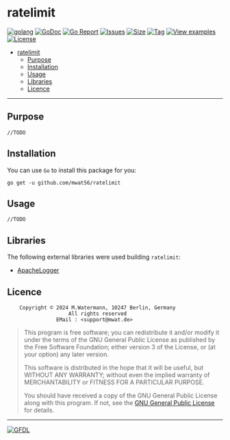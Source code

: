# ratelimit

[![golang](https://img.shields.io/badge/Language-Go-green.svg)](https://golang.org/)
[![GoDoc](https://godoc.org/github.com/mwat56/ratelimit?status.svg)](https://godoc.org/github.com/mwat56/ratelimit)
[![Go Report](https://goreportcard.com/badge/github.com/mwat56/ratelimit)](https://goreportcard.com/report/github.com/mwat56/ratelimit)
[![Issues](https://img.shields.io/github/issues/mwat56/ratelimit.svg)](https://github.com/mwat56/ratelimit/issues?q=is%3Aopen+is%3Aissue)
[![Size](https://img.shields.io/github/repo-size/mwat56/ratelimit.svg)](https://github.com/mwat56/ratelimit/)
[![Tag](https://img.shields.io/github/tag/mwat56/ratelimit.svg)](https://github.com/mwat56/ratelimit/tags)
[![View examples](https://img.shields.io/badge/learn%20by-examples-0077b3.svg)](https://github.com/mwat56/ratelimit/blob/main/_demo/demo.go)
[![License](https://img.shields.io/github/mwat56/ratelimit.svg)](https://github.com/mwat56/ratelimit/blob/main/LICENSE)

- [ratelimit](#xxx)
	- [Purpose](#purpose)
	- [Installation](#installation)
	- [Usage](#usage)
	- [Libraries](#libraries)
	- [Licence](#licence)

----

## Purpose

    //TODO

## Installation

You can use `Go` to install this package for you:

    go get -u github.com/mwat56/ratelimit

## Usage

    //TODO

## Libraries

The following external libraries were used building `ratelimit`:

* [ApacheLogger](https://github.com/mwat56/apachelogger)

## Licence

        Copyright © 2024 M.Watermann, 10247 Berlin, Germany
                        All rights reserved
                    EMail : <support@mwat.de>

> This program is free software; you can redistribute it and/or modify it under the terms of the GNU General Public License as published by the Free Software Foundation; either version 3 of the License, or (at your option) any later version.
>
> This software is distributed in the hope that it will be useful, but WITHOUT ANY WARRANTY; without even the implied warranty of MERCHANTABILITY or FITNESS FOR A PARTICULAR PURPOSE.
>
> You should have received a copy of the GNU General Public License along with this program. If not, see the [GNU General Public License](http://www.gnu.org/licenses/gpl.html) for details.

----
[![GFDL](https://www.gnu.org/graphics/gfdl-logo-tiny.png)](http://www.gnu.org/copyleft/fdl.html)

